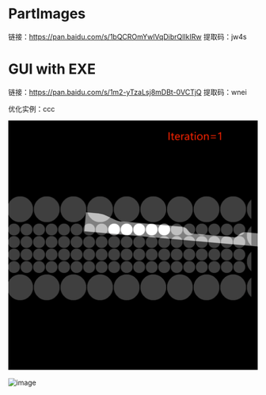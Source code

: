 # PartImages

链接：https://pan.baidu.com/s/1bQCROmYwlVqDibrQlIkIRw 
提取码：jw4s

# GUI with EXE
链接：https://pan.baidu.com/s/1m2-yTzaLsj8mDBt-0VCTjQ 
提取码：wnei

优化实例：ccc

![image](https://github.com/tiantiansaveworld/PartImages/blob/main/part_one.gif)

![image](https://github.com/tiantiansaveworld/PartImages/blob/main/part_two.gif)

